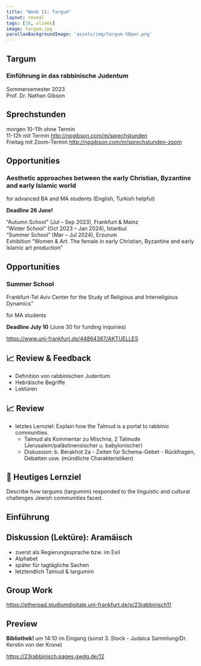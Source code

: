 ```yaml
---
title: "Week 11: Targum"
layout: reveal
tags: [10, slides]
image: targum.jpg
parallaxBackgroundImage: 'assets/img/targum-50per.png'
---
```


## Targum

### Einführung in das rabbinische Judentum

Sommersemester 2023  
Prof. Dr. Nathan Gibson

## Sprechstunden

morgen 10-11h ohne Termin  
11-12h mit Termin <http://npgibson.com/m/sprechstunden>  
Freitag mit Zoom-Termin <http://npgibson.com/m/sprechstunden-zoom>  

## Opportunities

### Aesthetic approaches between the early Christian, Byzantine and early Islamic world

for advanced BA and MA students (English, Turkish helpful)

**Deadline 26 June!**

“Autumn School” (Jul – Sep 2023), Frankfurt & Mainz  
“Winter School” (Oct 2023 – Jan 2024), Istanbul  
“Summer School” (Mar – Jul 2024), Erzurum  
Exhibition “Women & Art. The female in early Christian, Byzantine and early Islamic art production”

## Opportunities

### Summer School
Frankfurt-Tel Aviv Center for the Study of Religious and Interreligious Dynamics"

for MA students

**Deadline July 10** (June 30 for funding inquiries)

<https://www.uni-frankfurt.de/44864387/AKTUELLES>

<!-- ## Upcoming 

-  -->

## 📈 Review & Feedback

- Definition von rabbinischen Judentum
- Hebräische Begriffe
- Lektüren

## 📈 Review

- letztes Lernziel: Explain how the Talmud is a portal to rabbinic communities.
  - Talmud als Kommentar zu Mischna, 2 Talmude (Jerusalem/palästinensischer u. babylonischer)
  - Diskussion: b. Berakhot 2a - Zeiten für Schema-Gebet - Rückfragen, Debatten usw. (mündliche Charakteristiken)

## 🧭 Heutiges Lernziel

Describe how targums (targumim) responded to the linguistic and cultural challenges Jewish communities faced.

## Einführung

## Diskussion (Lektüre): Aramäisch

- zuerst als Regierungssprache bzw. im Exil
- Alphabet
- später für tagtägliche Sachen
- letztendlich Talmud & targumim

## Group Work

<https://etherpad.studiumdigitale.uni-frankfurt.de/p/23rabbinisch11>


## Preview

**Bibliothek!** um 14:10 im Eingang (sonst 3. Stock - Judaica Sammlung/Dr. Kerstin von der Krone)

<https://23rabbinisch.pages.gwdg.de/12>



